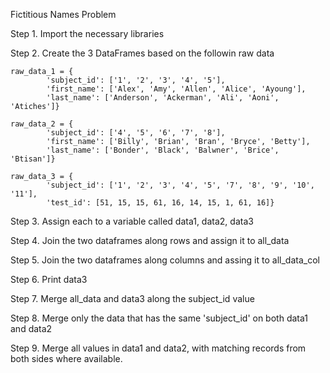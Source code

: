 
Fictitious Names Problem

Step 1. Import the necessary libraries

Step 2. Create the 3 DataFrames based on the followin raw data

```
raw_data_1 = {
        'subject_id': ['1', '2', '3', '4', '5'],
        'first_name': ['Alex', 'Amy', 'Allen', 'Alice', 'Ayoung'], 
        'last_name': ['Anderson', 'Ackerman', 'Ali', 'Aoni', 'Atiches']}

raw_data_2 = {
        'subject_id': ['4', '5', '6', '7', '8'],
        'first_name': ['Billy', 'Brian', 'Bran', 'Bryce', 'Betty'], 
        'last_name': ['Bonder', 'Black', 'Balwner', 'Brice', 'Btisan']}

raw_data_3 = {
        'subject_id': ['1', '2', '3', '4', '5', '7', '8', '9', '10', '11'],
        'test_id': [51, 15, 15, 61, 16, 14, 15, 1, 61, 16]}
```

Step 3. Assign each to a variable called data1, data2, data3

Step 4. Join the two dataframes along rows and assign it to all_data

Step 5. Join the two dataframes along columns and assing it to all_data_col

Step 6. Print data3

Step 7. Merge all_data and data3 along the subject_id value

Step 8. Merge only the data that has the same 'subject_id' on both data1 and data2

Step 9. Merge all values in data1 and data2, with matching records from both sides where available.
